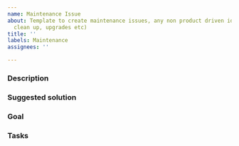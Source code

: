 ```yaml
---
name: Maintenance Issue
about: Template to create maintenance issues, any non product driven ideas (e.g. refactoring,
  clean up, upgrades etc)
title: ''
labels: Maintenance
assignees: ''

---
```


### Description
<!-- Describe the painpoint or the problem you have -->
<!-- e.g There are too much duplicated code between the container routes file and the federation routes file, adding a new route or modifying an existing route contains a lot of copy and pasting which is prone to error -->

### Suggested solution
<!-- Describe contextually or in deals what you would like to fix -->
<!-- e.g. we should refactor those routes into a common file with boolean flags to indicate which model type it should be -->

### Goal
<!-- The goal you're setting out to achieve -->
<!-- e.g. - [ ] Any common routes between federation and container should be merged -->
<!-- e.g. - [ ] Any special routes that are exclusive to federation/container should still be separated -->
<!-- e.g. - [ ] All routes should still work as before -->

### Tasks
<!-- Identify the tasks that needs to be done to achieve your goal -->
<!-- e.g. - [ ] merge all containers/federation routes -->
<!-- e.g. - [ ] merge all containers/federation e2e tests -->
